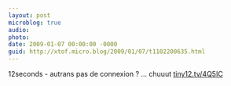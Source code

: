 ```yaml
---
layout: post
microblog: true
audio: 
photo: 
date: 2009-01-07 00:00:00 -0000
guid: http://xtof.micro.blog/2009/01/07/t1102200635.html
---
```

12seconds - autrans pas de connexion ? ... chuuut [tiny12.tv/4Q5IC](http://tiny12.tv/4Q5IC)
